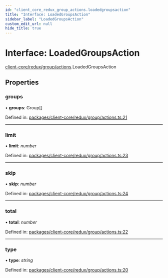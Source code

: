 ```yaml
---
id: "client_core_redux_group_actions.loadedgroupsaction"
title: "Interface: LoadedGroupsAction"
sidebar_label: "LoadedGroupsAction"
custom_edit_url: null
hide_title: true
---
```


# Interface: LoadedGroupsAction

[client-core/redux/group/actions](../modules/client_core_redux_group_actions.md).LoadedGroupsAction

## Properties

### groups

• **groups**: Group[]

Defined in: [packages/client-core/redux/group/actions.ts:21](https://github.com/xr3ngine/xr3ngine/blob/5a0f83ed8/packages/client-core/redux/group/actions.ts#L21)

___

### limit

• **limit**: *number*

Defined in: [packages/client-core/redux/group/actions.ts:23](https://github.com/xr3ngine/xr3ngine/blob/5a0f83ed8/packages/client-core/redux/group/actions.ts#L23)

___

### skip

• **skip**: *number*

Defined in: [packages/client-core/redux/group/actions.ts:24](https://github.com/xr3ngine/xr3ngine/blob/5a0f83ed8/packages/client-core/redux/group/actions.ts#L24)

___

### total

• **total**: *number*

Defined in: [packages/client-core/redux/group/actions.ts:22](https://github.com/xr3ngine/xr3ngine/blob/5a0f83ed8/packages/client-core/redux/group/actions.ts#L22)

___

### type

• **type**: *string*

Defined in: [packages/client-core/redux/group/actions.ts:20](https://github.com/xr3ngine/xr3ngine/blob/5a0f83ed8/packages/client-core/redux/group/actions.ts#L20)
